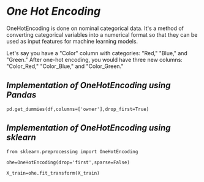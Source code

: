 
# *One Hot Encoding* #

OneHotEncoding is done on nominal categorical data. It's a method of converting categorical variables into a numerical format so that they can be used as input features for machine learning models.

Let's say you have a "Color" column with categories: "Red," "Blue," and "Green." After one-hot encoding, you would have three new columns: "Color_Red," "Color_Blue," and "Color_Green." 


## *Implementation of OneHotEncoding using Pandas* ##

    pd.get_dummies(df,columns=['owner'],drop_first=True)



## *Implementation of OneHotEncoding using sklearn* ##

    from sklearn.preprocessing import OneHotEncoding

    ohe=OneHotEncoding(drop='first',sparse=False)

    X_train=ohe.fit_transform(X_train)
